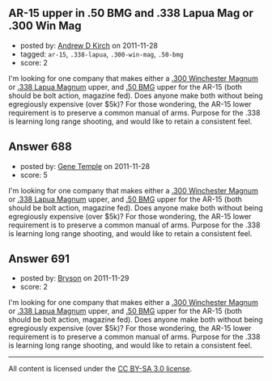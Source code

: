 ## AR-15 upper in .50 BMG and .338 Lapua Mag or .300 Win Mag

- posted by: [Andrew D Kirch](https://stackexchange.com/users/-1/266-andrew-d-kirch) on 2011-11-28
- tagged: `ar-15`, `.338-lapua`, `.300-win-mag`, `.50-bmg`
- score: 2

I'm looking for one company that makes either a [.300 Winchester Magnum](http://en.wikipedia.org/wiki/.300_Winchester_Magnum) or [.338 Lapua Magnum](http://en.wikipedia.org/wiki/.338_Lapua_Magnum) upper, and [.50 BMG](http://en.wikipedia.org/wiki/.50_BMG) upper for the AR-15 (both should be bolt action, magazine fed). Does anyone make both without being egregiously expensive (over $5k)?
For those wondering, the AR-15 lower requirement is to preserve a common manual of arms.
Purpose for the .338 is learning long range shooting, and would like to retain a consistent feel.


## Answer 688

- posted by: [Gene Temple](https://stackexchange.com/users/-1/254-gene-temple) on 2011-11-28
- score: 5

I'm looking for one company that makes either a [.300 Winchester Magnum](http://en.wikipedia.org/wiki/.300_Winchester_Magnum) or [.338 Lapua Magnum](http://en.wikipedia.org/wiki/.338_Lapua_Magnum) upper, and [.50 BMG](http://en.wikipedia.org/wiki/.50_BMG) upper for the AR-15 (both should be bolt action, magazine fed). Does anyone make both without being egregiously expensive (over $5k)?
For those wondering, the AR-15 lower requirement is to preserve a common manual of arms.
Purpose for the .338 is learning long range shooting, and would like to retain a consistent feel.


## Answer 691

- posted by: [Bryson](https://stackexchange.com/users/-1/32-bryson) on 2011-11-29
- score: 2

I'm looking for one company that makes either a [.300 Winchester Magnum](http://en.wikipedia.org/wiki/.300_Winchester_Magnum) or [.338 Lapua Magnum](http://en.wikipedia.org/wiki/.338_Lapua_Magnum) upper, and [.50 BMG](http://en.wikipedia.org/wiki/.50_BMG) upper for the AR-15 (both should be bolt action, magazine fed). Does anyone make both without being egregiously expensive (over $5k)?
For those wondering, the AR-15 lower requirement is to preserve a common manual of arms.
Purpose for the .338 is learning long range shooting, and would like to retain a consistent feel.



---

All content is licensed under the [CC BY-SA 3.0 license](https://creativecommons.org/licenses/by-sa/3.0/).
